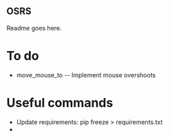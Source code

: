 ## OSRS

Readme goes here.

# To do
- move_mouse_to 
-- Implement mouse overshoots 

# Useful commands
+ Update requirements: pip freeze > requirements.txt 
+ 

